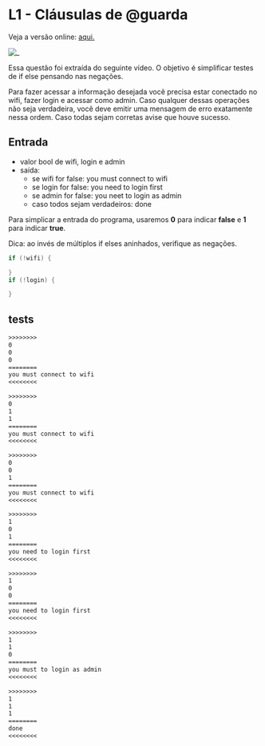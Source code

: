 # L1 - Cláusulas de @guarda

Veja a versão online: [aqui.](https://github.com/qxcodefup/arcade/blob/master/base/guarda/Readme.md)

![_](https://raw.githubusercontent.com/qxcodefup/arcade/master/base/guarda/cover.jpg)

Essa questão foi extraída do seguinte vídeo. O objetivo é simplificar testes de if else pensando nas negações.

Para fazer acessar a informação desejada você precisa estar conectado no wifi, fazer login e acessar como admin. Caso qualquer dessas operações não seja verdadeira, você deve emitir uma mensagem de erro exatamente nessa ordem. Caso todas sejam corretas avise que houve sucesso.

## Entrada

- valor bool de wifi, login e admin
- saída:
  - se wifi for false: you must connect to wifi
  - se login for false: you need to login first
  - se admin for false: you neet to login as admin
  - caso todos sejam verdadeiros: done

Para simplicar a entrada do programa, usaremos **0** para indicar **false** e **1** para indicar **true**.

Dica: ao invés de múltiplos if elses aninhados, verifique as negações.

```c
if (!wifi) {

}
if (!login) {

}
```

## tests

``` txt
>>>>>>>>
0
0
0
========
you must connect to wifi
<<<<<<<<

>>>>>>>>
0
1
1
========
you must connect to wifi
<<<<<<<<

>>>>>>>>
0
0
1
========
you must connect to wifi
<<<<<<<<

>>>>>>>>
1
0
1
========
you need to login first
<<<<<<<<

>>>>>>>>
1
0
0
========
you need to login first
<<<<<<<<

>>>>>>>>
1
1
0
========
you must to login as admin
<<<<<<<<

>>>>>>>>
1
1
1
========
done
<<<<<<<<

```
